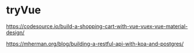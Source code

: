 # tryVue

https://codesource.io/build-a-shopping-cart-with-vue-vuex-vue-material-design/

https://mherman.org/blog/building-a-restful-api-with-koa-and-postgres/
